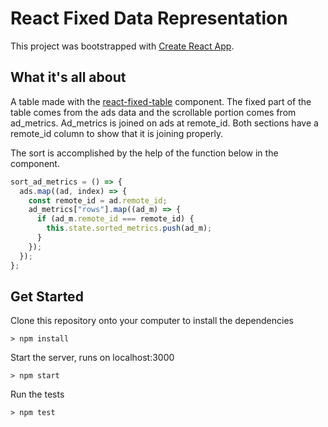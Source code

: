 # React Fixed Data Representation

This project was bootstrapped with [Create React App](https://github.com/facebookincubator/create-react-app).

## What it's all about
A table made with the [react-fixed-table](https://facebook.github.io/fixed-data-table/) component.
The fixed part of the table comes from the ads data and the scrollable portion comes from ad_metrics.
Ad_metrics is joined on ads at remote_id. Both sections have a remote_id column to show that it is joining properly.

The sort is accomplished by the help of the function below in the <Apps /> component.

```javascript
sort_ad_metrics = () => {
  ads.map((ad, index) => {
    const remote_id = ad.remote_id;
    ad_metrics["rows"].map((ad_m) => {
      if (ad_m.remote_id === remote_id) {
        this.state.sorted_metrics.push(ad_m);
      }
    });
  });  
};
```

## Get Started

Clone this repository onto your computer to install the dependencies
```
> npm install
```

Start the server, runs on localhost:3000
```
> npm start
```

Run the tests
```
> npm test
```
